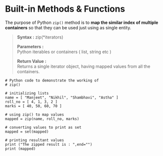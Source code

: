 Built-in Methods & Functions
============================

The purpose of Python `zip()` method is to **map the similar index of multiple containers** so that they can be used just using as single entity.

> **Syntax :** zip(\*iterators)
>
> **Parameters :**  
> Python iterables or containers ( list, string etc )
>
> **Return Value :**  
> Returns a single iterator object, having mapped values from all the  
> containers.

    # Python code to demonstrate the working of
    # zip()

    # initializing lists
    name = [ "Manjeet", "Nikhil", "Shambhavi", "Astha" ]
    roll_no = [ 4, 1, 3, 2 ]
    marks = [ 40, 50, 60, 70 ]

    # using zip() to map values
    mapped = zip(name, roll_no, marks)

    # converting values to print as set
    mapped = set(mapped)

    # printing resultant values
    print ("The zipped result is : ",end="")
    print (mapped)
